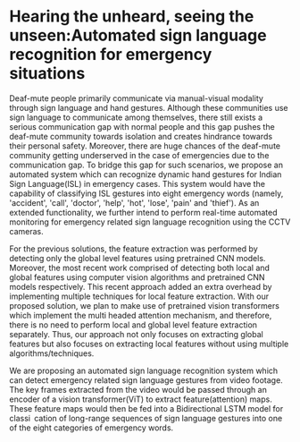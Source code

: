 # Hearing the unheard, seeing the unseen:Automated sign language recognition for emergency situations


Deaf-mute people primarily communicate via manual-visual modality through sign language and hand gestures. Although these communities use sign language
to communicate among themselves, there still exists a serious communication gap with normal people and this gap pushes the deaf-mute community towards isolation and creates hindrance towards their personal safety. Moreover, there are huge chances of the deaf-mute community getting underserved in the case of emergencies due to the communication gap. To bridge this gap for such scenarios, we propose an automated system which can recognize dynamic hand gestures for Indian Sign Language(ISL) in emergency cases. This system would have the capability of classifying ISL gestures into eight emergency words (namely, 'accident', 'call', 'doctor', 'help', 'hot', 'lose', 'pain' and 'thief'). As an extended functionality, we further intend to perform real-time automated monitoring for emergency related sign language recognition using the CCTV cameras. 

For the previous solutions, the feature extraction was performed by detecting only the global level features using pretrained CNN models. Moreover, the most recent work comprised of detecting both local and global features using computer vision algorithms and pretrained CNN models respectively. This recent approach added an extra overhead by implementing multiple techniques for local feature extraction. With our proposed solution, we plan to make use of pretrained vision transformers which implement the multi headed attention mechanism, and therefore, there is no need to perform local and global level feature extraction separately. Thus, our approach not only focuses on extracting global features but also focuses on extracting local features without using multiple algorithms/techniques.

We are proposing an automated sign language recognition system which can detect emergency related sign language gestures from video footage. The key frames extracted from the video would be passed through an encoder of a vision transformer(ViT) to extract feature(attention) maps. These feature maps would then be fed into a Bidirectional LSTM model for classi cation of long-range sequences of sign language gestures into one of the eight categories of emergency words.
